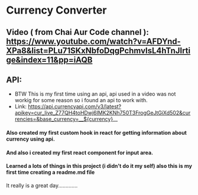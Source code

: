 # Currency Converter

## Video ( from Chai Aur Code channel ): https://www.youtube.com/watch?v=AFDYnd-XPa8&list=PLu71SKxNbfoDqgPchmvIsL4hTnJIrtige&index=11&pp=iAQB


## API:
 - BTW This is my first time using an api, api used in a video was not workig for some reason so i found an api to work with.
 - Link: https://api.currencyapi.com/v3/latest?apikey=cur_live_Z77QH4toHDwj6IMK2KNh750T3FrogGeJtGiXd502&currencies=&base_currency=__${currency}__

#### Also created my first custom hook in react for getting information about currency using api.
#### And also i created my first react component for input area.

#### Learned a lots of things in this project (i didn't do it my self) also this is my first time creating a readme.md file

It really is a great day.............
